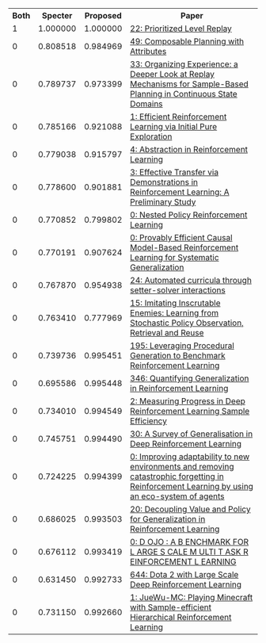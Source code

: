 <html><table><tr>
<th>Both</th>
<th>Specter</th>
<th>Proposed</th>
<th>Paper</th>
</tr>
<tr>
<td>1</td>
<td>1.000000</td>
<td>1.000000</td>
<td><a href="https://www.semanticscholar.org/paper/6999fd72868c4044e852c43a040a87a43d03ab3a">22: Prioritized Level Replay</a></td>
</tr>
<tr>
<td>0</td>
<td>0.808518</td>
<td>0.984969</td>
<td><a href="https://www.semanticscholar.org/paper/e0155830d8982da4631cb71546fca782b2e00c20">49: Composable Planning with Attributes</a></td>
</tr>
<tr>
<td>0</td>
<td>0.789737</td>
<td>0.973399</td>
<td><a href="https://www.semanticscholar.org/paper/ba7a309fcc8dd361bddd27662fdfd68294e58b80">33: Organizing Experience: a Deeper Look at Replay Mechanisms for Sample-Based Planning in Continuous State Domains</a></td>
</tr>
<tr>
<td>0</td>
<td>0.785166</td>
<td>0.921088</td>
<td><a href="https://www.semanticscholar.org/paper/27f1e4c7cad50cf0c27e7caaf1648f9d96d15976">1: Efficient Reinforcement Learning via Initial Pure Exploration</a></td>
</tr>
<tr>
<td>0</td>
<td>0.779038</td>
<td>0.915797</td>
<td><a href="https://www.semanticscholar.org/paper/e27d52806236f5f10d056068103396b2bd42c754">4: Abstraction in Reinforcement Learning</a></td>
</tr>
<tr>
<td>0</td>
<td>0.778600</td>
<td>0.901881</td>
<td><a href="https://www.semanticscholar.org/paper/9b38a8b39932911d163986b3ace91f6d54b96e41">3: Effective Transfer via Demonstrations in Reinforcement Learning: A Preliminary Study</a></td>
</tr>
<tr>
<td>0</td>
<td>0.770852</td>
<td>0.799802</td>
<td><a href="https://www.semanticscholar.org/paper/8c29532c228c5daf8abd4688ad1550586282ed4d">0: Nested Policy Reinforcement Learning</a></td>
</tr>
<tr>
<td>0</td>
<td>0.770191</td>
<td>0.907624</td>
<td><a href="https://www.semanticscholar.org/paper/817a19c7a753968d65d506039d9f1d4ae26f6b2a">0: Provably Efficient Causal Model-Based Reinforcement Learning for Systematic Generalization</a></td>
</tr>
<tr>
<td>0</td>
<td>0.767870</td>
<td>0.954938</td>
<td><a href="https://www.semanticscholar.org/paper/b974868199ff98013f9b907cdacd52315ca8dad4">24: Automated curricula through setter-solver interactions</a></td>
</tr>
<tr>
<td>0</td>
<td>0.763410</td>
<td>0.777969</td>
<td><a href="https://www.semanticscholar.org/paper/adc9ef39365b6c46a552f42406b585e29b358f64">15: Imitating Inscrutable Enemies: Learning from Stochastic Policy Observation, Retrieval and Reuse</a></td>
</tr>
<tr>
<td>0</td>
<td>0.739736</td>
<td>0.995451</td>
<td><a href="https://www.semanticscholar.org/paper/8d814620a1ca77e745bc8a33b96b86148f2804fe">195: Leveraging Procedural Generation to Benchmark Reinforcement Learning</a></td>
</tr>
<tr>
<td>0</td>
<td>0.695586</td>
<td>0.995448</td>
<td><a href="https://www.semanticscholar.org/paper/ef2bc452812d6005ab0a66af6c3f97b6b0ba837e">346: Quantifying Generalization in Reinforcement Learning</a></td>
</tr>
<tr>
<td>0</td>
<td>0.734010</td>
<td>0.994549</td>
<td><a href="https://www.semanticscholar.org/paper/ec05bd6725ac6a5217021881cac8553581b3e313">2: Measuring Progress in Deep Reinforcement Learning Sample Efficiency</a></td>
</tr>
<tr>
<td>0</td>
<td>0.745751</td>
<td>0.994490</td>
<td><a href="https://www.semanticscholar.org/paper/99278179243c3771440e6c3824f8aef2bf34ee07">30: A Survey of Generalisation in Deep Reinforcement Learning</a></td>
</tr>
<tr>
<td>0</td>
<td>0.724225</td>
<td>0.994399</td>
<td><a href="https://www.semanticscholar.org/paper/13e53be26a57673761137f4750cd205b14e720e2">0: Improving adaptability to new environments and removing catastrophic forgetting in Reinforcement Learning by using an eco-system of agents</a></td>
</tr>
<tr>
<td>0</td>
<td>0.686025</td>
<td>0.993503</td>
<td><a href="https://www.semanticscholar.org/paper/8272d2f9412e9151c023011205227859a5021177">20: Decoupling Value and Policy for Generalization in Reinforcement Learning</a></td>
</tr>
<tr>
<td>0</td>
<td>0.676112</td>
<td>0.993419</td>
<td><a href="https://www.semanticscholar.org/paper/87ce35fc57efb4e3bcdd9a2d667d1b242fd16bbf">0: D OJO : A B ENCHMARK FOR L ARGE S CALE M ULTI T ASK R EINFORCEMENT L EARNING</a></td>
</tr>
<tr>
<td>0</td>
<td>0.631450</td>
<td>0.992733</td>
<td><a href="https://www.semanticscholar.org/paper/b19729b27a1b4c24b52f87308c907653300afa7f">644: Dota 2 with Large Scale Deep Reinforcement Learning</a></td>
</tr>
<tr>
<td>0</td>
<td>0.731150</td>
<td>0.992660</td>
<td><a href="https://www.semanticscholar.org/paper/51517d5d900a7c0cd33e210c48cb27ef3b96e5a9">1: JueWu-MC: Playing Minecraft with Sample-efficient Hierarchical Reinforcement Learning</a></td>
</tr>
</table></html>
